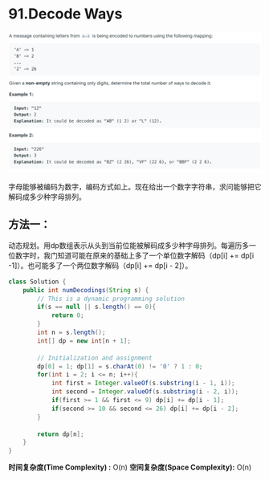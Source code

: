 # 91.Decode Ways

![](.gitbook/assets/image%20%2867%29.png)

字母能够被编码为数字，编码方式如上。现在给出一个数字字符串，求问能够把它解码成多少种字母排列。

## 方法一：

动态规划。用dp数组表示从头到当前位能被解码成多少种字母排列。每遍历多一位数字时，我门知道可能在原来的基础上多了一个单位数字解码（dp\[i\] += dp\[i -1\]）。也可能多了一个两位数字解码（dp\[i\] += dp\[i - 2\]）。

```java
class Solution {
    public int numDecodings(String s) {
        // This is a dynamic programming solution
        if(s == null || s.length() == 0){
            return 0;
        }
        int n = s.length();
        int[] dp = new int[n + 1];
        
        // Initialization and assignment
        dp[0] = 1; dp[1] = s.charAt(0) != '0' ? 1 : 0;
        for(int i = 2; i <= n; i++){
            int first = Integer.valueOf(s.substring(i - 1, i));
            int second = Integer.valueOf(s.substring(i - 2, i));
            if(first >= 1 && first <= 9) dp[i] += dp[i - 1];
            if(second >= 10 && second <= 26) dp[i] += dp[i - 2];
        }
        
        return dp[n];
    }
}
```

**时间复杂度\(Time Complexity\) :** O\(n\)          **空间复杂度\(Space Complexity\):** O\(n\)

